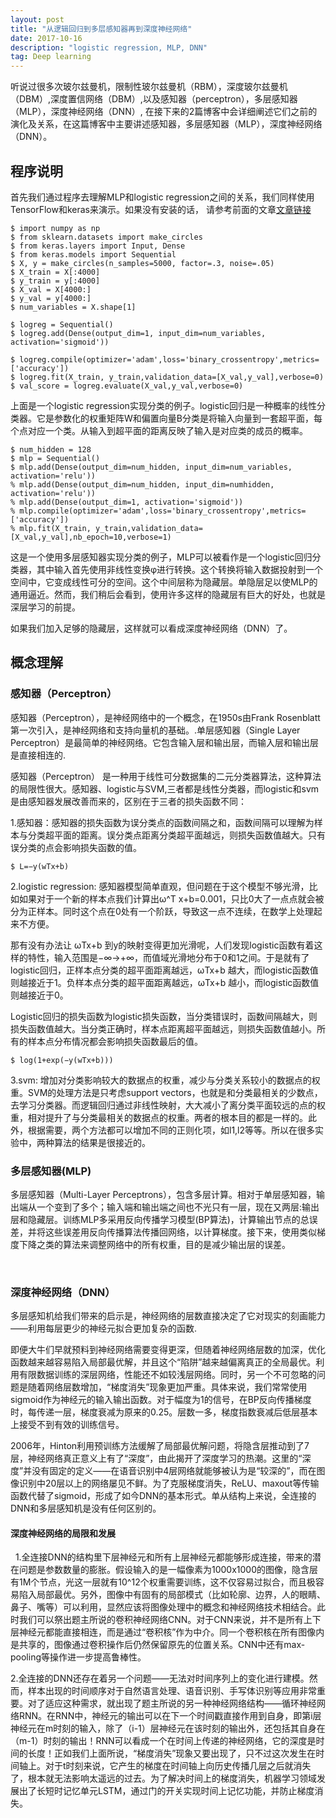 ```yaml
---
layout: post
title: "从逻辑回归到多层感知器再到深度神经网络"
date: 2017-10-16 
description: "logistic regression, MLP, DNN"
tag: Deep learning 
---   
```

听说过很多次玻尔兹曼机，限制性玻尔兹曼机（RBM），深度玻尔兹曼机（DBM）,深度置信网络（DBM）,以及感知器（perceptron），多层感知器（MLP），深度神经网络（DNN）,
在接下来的2篇博客中会详细阐述它们之前的演化及关系，在这篇博客中主要讲述感知器，多层感知器（MLP），深度神经网络（DNN）。

## 程序说明
  
首先我们通过程序去理解MLP和logistic regression之间的关系，我们同样使用TensorFlow和keras来演示。如果没有安装的话，
请参考前面的文章[文章链接](http://xujingxu.cn/2017/10/ubuntu14.04%E9%85%8D%E7%BD%AEtensorflow%E5%92%8Ckeras/)

	$ import numpy as np
	$ from sklearn.datasets import make_circles
	$ from keras.layers import Input, Dense
	$ from keras.models import Sequential
	$ X, y = make_circles(n_samples=5000, factor=.3, noise=.05)
	$ X_train = X[:4000]
	$ y_train = y[:4000]
	$ X_val = X[4000:]
	$ y_val = y[4000:]
	$ num_variables = X.shape[1]
	
	$ logreg = Sequential()
	$ logreg.add(Dense(output_dim=1, input_dim=num_variables, activation='sigmoid'))
	
	$ logreg.compile(optimizer='adam',loss='binary_crossentropy',metrics=['accuracy'])
	$ logreg.fit(X_train, y_train,validation_data=[X_val,y_val],verbose=0)
	$ val_score = logreg.evaluate(X_val,y_val,verbose=0)
  
上面是一个logistic regression实现分类的例子。logistic回归是一种概率的线性分类器。它是参数化的权重矩阵W和偏置向量B分类是将输入向量到一套超平面，每个点对应一个类。从输入到超平面的距离反映了输入是对应类的成员的概率。
   
 	$ num_hidden = 128
 	$ mlp = Sequential()
	$ mlp.add(Dense(output_dim=num_hidden, input_dim=num_variables, activation='relu'))
	% mlp.add(Dense(output_dim=num_hidden, input_dim=numhidden, activation='relu'))
	% mlp.add(Dense(output_dim=1, activation='sigmoid'))
	% mlp.compile(optimizer='adam',loss='binary_crossentropy',metrics=['accuracy'])
	% mlp.fit(X_train, y_train,validation_data=[X_val,y_val],nb_epoch=10,verbose=1)
	
这是一个使用多层感知器实现分类的例子，MLP可以被看作是一个logistic回归分类器，其中输入首先使用非线性变换φ进行转换。这个转换将输入数据投射到一个空间中，它变成线性可分的空间。这个中间层称为隐藏层。单隐层足以使MLP的通用逼近。然而，我们稍后会看到，使用许多这样的隐藏层有巨大的好处，也就是深层学习的前提。
  
如果我们加入足够的隐藏层，这样就可以看成深度神经网络（DNN）了。
  
## 概念理解

### 感知器（Perceptron）

感知器（Perceptron），是神经网络中的一个概念，在1950s由Frank Rosenblatt第一次引入，是神经网络和支持向量机的基础。.单层感知器（Single Layer Perceptron）是最简单的神经网络。它包含输入层和输出层，而输入层和输出层是直接相连的.
  
感知器（Perceptron） 是一种用于线性可分数据集的二元分类器算法，这种算法的局限性很大。感知器、logistic与SVM,三者都是线性分类器，而logistic和svm是由感知器发展改善而来的，区别在于三者的损失函数不同：
  
1.感知器：感知器的损失函数为误分类点的函数间隔之和，函数间隔可以理解为样本与分类超平面的距离。误分类点距离分类超平面越远，则损失函数值越大。只有误分类的点会影响损失函数的值。 
  
	$ L=−y(wTx+b)
	
2.logistic regression: 感知器模型简单直观，但问题在于这个模型不够光滑，比如如果对于一个新的样本点我们计算出ω^T x+b=0.001，只比0大了一点点就会被分为正样本。同时这个点在0处有一个阶跃，导致这一点不连续，在数学上处理起来不方便。 
  
那有没有办法让 ωTx+b 到y的映射变得更加光滑呢，人们发现logistic函数有着这样的特性，输入范围是−∞→+∞，而值域光滑地分布于0和1之间。于是就有了logistic回归，正样本点分类的超平面距离越远，ωTx+b 越大，而logistic函数值则越接近于1。负样本点分类的超平面距离越远，ωTx+b 越小，而logistic函数值则越接近于0。
  
Logistic回归的损失函数为logistic损失函数，当分类错误时，函数间隔越大，则损失函数值越大。当分类正确时，样本点距离超平面越远，则损失函数值越小。所有的样本点分布情况都会影响损失函数最后的值。
  
	$ log(1+exp(−y(wTx+b)))
	
3.svm: 增加对分类影响较大的数据点的权重，减少与分类关系较小的数据点的权重。SVM的处理方法是只考虑support vectors，也就是和分类最相关的少数点，去学习分类器。而逻辑回归通过非线性映射，大大减小了离分类平面较远的点的权重，相对提升了与分类最相关的数据点的权重。两者的根本目的都是一样的。此外，根据需要，两个方法都可以增加不同的正则化项，如l1,l2等等。所以在很多实验中，两种算法的结果是很接近的。

### 多层感知器(MLP)

多层感知器（Multi-Layer Perceptrons），包含多层计算。相对于单层感知器，输出端从一个变到了多个；输入端和输出端之间也不光只有一层，现在又两层:输出层和隐藏层。训练MLP多采用反向传播学习模型(BP算法)，计算输出节点的总误差，并将这些误差用反向传播算法传播回网络，以计算梯度。接下来，使用类似梯度下降之类的算法来调整网络中的所有权重，目的是减少输出层的误差。
  
  
### 深度神经网络（DNN）

多层感知机给我们带来的启示是，神经网络的层数直接决定了它对现实的刻画能力——利用每层更少的神经元拟合更加复杂的函数.
  
即便大牛们早就预料到神经网络需要变得更深，但随着神经网络层数的加深，优化函数越来越容易陷入局部最优解，并且这个“陷阱”越来越偏离真正的全局最优。利用有限数据训练的深层网络，性能还不如较浅层网络。同时，另一个不可忽略的问题是随着网络层数增加，“梯度消失”现象更加严重。具体来说，我们常常使用sigmoid作为神经元的输入输出函数。对于幅度为1的信号，在BP反向传播梯度时，每传递一层，梯度衰减为原来的0.25。层数一多，梯度指数衰减后低层基本上接受不到有效的训练信号。
  
2006年，Hinton利用预训练方法缓解了局部最优解问题，将隐含层推动到了7层，神经网络真正意义上有了“深度”，由此揭开了深度学习的热潮。这里的“深度”并没有固定的定义——在语音识别中4层网络就能够被认为是“较深的”，而在图像识别中20层以上的网络屡见不鲜。为了克服梯度消失，ReLU、maxout等传输函数代替了sigmoid，形成了如今DNN的基本形式。单从结构上来说，全连接的DNN和多层感知机是没有任何区别的。
  
#### 深度神经网络的局限和发展
  
1.全连接DNN的结构里下层神经元和所有上层神经元都能够形成连接，带来的潜在问题是参数数量的膨胀。假设输入的是一幅像素为1000x1000的图像，隐含层有1M个节点，光这一层就有10^12个权重需要训练，这不仅容易过拟合，而且极容易陷入局部最优。另外，图像中有固有的局部模式（比如轮廓、边界，人的眼睛、鼻子、嘴等）可以利用，显然应该将图像处理中的概念和神经网络技术相结合。此时我们可以祭出题主所说的卷积神经网络CNN。对于CNN来说，并不是所有上下层神经元都能直接相连，而是通过“卷积核”作为中介。同一个卷积核在所有图像内是共享的，图像通过卷积操作后仍然保留原先的位置关系。CNN中还有max-pooling等操作进一步提高鲁棒性。
  
2.全连接的DNN还存在着另一个问题——无法对时间序列上的变化进行建模。然而，样本出现的时间顺序对于自然语言处理、语音识别、手写体识别等应用非常重要。对了适应这种需求，就出现了题主所说的另一种神经网络结构——循环神经网络RNN。在RNN中，神经元的输出可以在下一个时间戳直接作用到自身，即第i层神经元在m时刻的输入，除了（i-1）层神经元在该时刻的输出外，还包括其自身在（m-1）时刻的输出！RNN可以看成一个在时间上传递的神经网络，它的深度是时间的长度！正如我们上面所说，“梯度消失”现象又要出现了，只不过这次发生在时间轴上。对于t时刻来说，它产生的梯度在时间轴上向历史传播几层之后就消失了，根本就无法影响太遥远的过去。为了解决时间上的梯度消失，机器学习领域发展出了长短时记忆单元LSTM，通过门的开关实现时间上记忆功能，并防止梯度消失。
  

